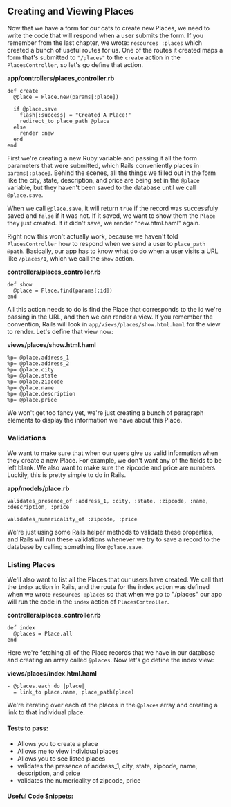## Creating and Viewing Places

Now that we have a form for our cats to create new Places, we need to write the code that will respond when a user submits the form. If you remember from the last chapter, we wrote: `resources :places` which created a bunch of useful routes for us. One of the routes it created maps a form that's submitted to `"/places"` to the `create` action in the `PlacesController`, so let's go define that action.


**app/controllers/places_controller.rb**

    def create
      @place = Place.new(params[:place])
      
      if @place.save
        flash[:success] = "Created A Place!"
        redirect_to place_path @place
      else
        render :new
      end
    end


First we're creating a new Ruby variable and passing it all the form parameters that were submitted, which Rails conveniently places in `params[:place]`. Behind the scenes, all the things we filled out in the form like the city, state, description, and price are being set in the `@place` variable, but they haven't been saved to the database until we call `@place.save`.

When we call `@place.save`, it will return `true` if the record was successfuly saved and `false` if it was not. If it saved, we want to show them the `Place` they just created. If it didn't save, we render "new.html.haml" again.

Right now this won't actually work, because we haven't told `PlacesController` how to respond when we send a user to `place_path @path`. Basically, our app has to know what do do when a user visits a URL like `/places/1`, which we call the `show` action. 


**controllers/places_controller.rb**

    def show
      @place = Place.find(params[:id])
    end
    
All this action needs to do is find the Place that corresponds to the id we're passing in the URL, and then we can render a view. If you remember the convention, Rails will look in `app/views/places/show.html.haml` for the view to render. Let's define that view now: 

**views/places/show.html.haml**

    %p= @place.address_1
    %p= @place.address_2
    %p= @place.city
    %p= @place.state
    %p= @place.zipcode
    %p= @place.name
    %p= @place.description
    %p= @place.price
    
We won't get too fancy yet, we're just creating a bunch of paragraph elements to display the information we have about this Place.

### Validations

We want to make sure that when our users give us valid information when they create a new Place. For example, we don't want any of the fields to be left blank. We also want to make sure the zipcode and price are numbers. Luckily, this is pretty simple to do in Rails.

**app/models/place.rb**

	validates_presence_of :address_1, :city, :state, :zipcode, :name, :description, :price
	
	validates_numericality_of :zipcode, :price
	

We're just using some Rails helper methods to validate these properties, and Rails will run these validations whenever we try to save a record to the database by calling something like `@place.save`.

### Listing Places

We'll also want to list all the Places that our users have created. We call that the `index` action in Rails, and the route for the index action was defined when we wrote `resources :places` so that when we go to "/places" our app will run the code in the `index` action of `PlacesController`. 

**controllers/places_controller.rb**

    def index
      @places = Place.all
    end
    
Here we're fetching all of the Place records that we have in our database and creating an array called `@places`. Now let's go define the index view:

**views/places/index.html.haml**

    - @places.each do |place|
      = link_to place.name, place_path(place)
      
We're iterating over each of the places in the `@places` array and creating a link to that individual place.
    
    
#### Tests to pass:     
      
* Allows you to create a place
* Allows me to view individual places
* Allows you to see listed places
* validates the presence of address_1, city, state, zipcode, name, description, and price
* validates the numericality of zipcode, price

#### Useful Code Snippets:
